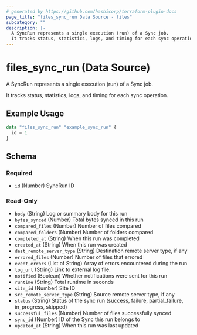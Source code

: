 ```yaml
---
# generated by https://github.com/hashicorp/terraform-plugin-docs
page_title: "files_sync_run Data Source - files"
subcategory: ""
description: |-
  A SyncRun represents a single execution (run) of a Sync job.
  It tracks status, statistics, logs, and timing for each sync operation.
---
```


# files_sync_run (Data Source)

A SyncRun represents a single execution (run) of a Sync job.

It tracks status, statistics, logs, and timing for each sync operation.

## Example Usage

```terraform
data "files_sync_run" "example_sync_run" {
  id = 1
}
```

<!-- schema generated by tfplugindocs -->
## Schema

### Required

- `id` (Number) SyncRun ID

### Read-Only

- `body` (String) Log or summary body for this run
- `bytes_synced` (Number) Total bytes synced in this run
- `compared_files` (Number) Number of files compared
- `compared_folders` (Number) Number of folders compared
- `completed_at` (String) When this run was completed
- `created_at` (String) When this run was created
- `dest_remote_server_type` (String) Destination remote server type, if any
- `errored_files` (Number) Number of files that errored
- `event_errors` (List of String) Array of errors encountered during the run
- `log_url` (String) Link to external log file.
- `notified` (Boolean) Whether notifications were sent for this run
- `runtime` (String) Total runtime in seconds
- `site_id` (Number) Site ID
- `src_remote_server_type` (String) Source remote server type, if any
- `status` (String) Status of the sync run (success, failure, partial_failure, in_progress, skipped)
- `successful_files` (Number) Number of files successfully synced
- `sync_id` (Number) ID of the Sync this run belongs to
- `updated_at` (String) When this run was last updated
